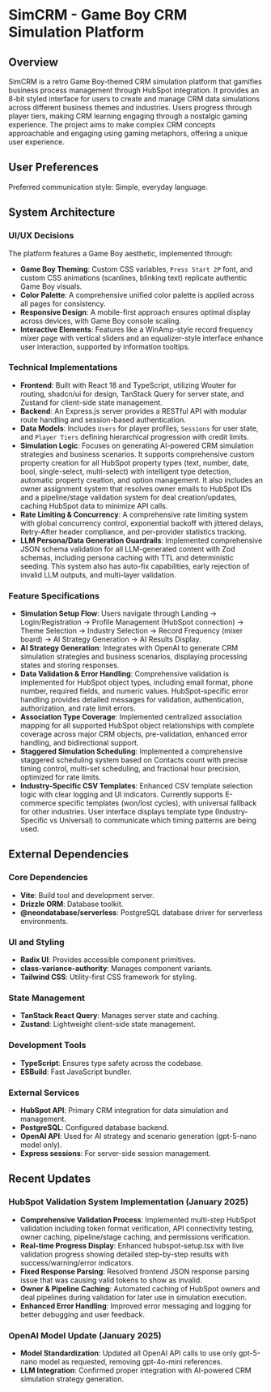 # SimCRM - Game Boy CRM Simulation Platform

## Overview
SimCRM is a retro Game Boy-themed CRM simulation platform that gamifies business process management through HubSpot integration. It provides an 8-bit styled interface for users to create and manage CRM data simulations across different business themes and industries. Users progress through player tiers, making CRM learning engaging through a nostalgic gaming experience. The project aims to make complex CRM concepts approachable and engaging using gaming metaphors, offering a unique user experience.

## User Preferences
Preferred communication style: Simple, everyday language.

## System Architecture

### UI/UX Decisions
The platform features a Game Boy aesthetic, implemented through:
- **Game Boy Theming**: Custom CSS variables, `Press Start 2P` font, and custom CSS animations (scanlines, blinking text) replicate authentic Game Boy visuals.
- **Color Palette**: A comprehensive unified color palette is applied across all pages for consistency.
- **Responsive Design**: A mobile-first approach ensures optimal display across devices, with Game Boy console scaling.
- **Interactive Elements**: Features like a WinAmp-style record frequency mixer page with vertical sliders and an equalizer-style interface enhance user interaction, supported by information tooltips.

### Technical Implementations
- **Frontend**: Built with React 18 and TypeScript, utilizing Wouter for routing, shadcn/ui for design, TanStack Query for server state, and Zustand for client-side state management.
- **Backend**: An Express.js server provides a RESTful API with modular route handling and session-based authentication.
- **Data Models**: Includes `Users` for player profiles, `Sessions` for user state, and `Player Tiers` defining hierarchical progression with credit limits.
- **Simulation Logic**: Focuses on generating AI-powered CRM simulation strategies and business scenarios. It supports comprehensive custom property creation for all HubSpot property types (text, number, date, bool, single-select, multi-select) with intelligent type detection, automatic property creation, and option management. It also includes an owner assignment system that resolves owner emails to HubSpot IDs and a pipeline/stage validation system for deal creation/updates, caching HubSpot data to minimize API calls.
- **Rate Limiting & Concurrency**: A comprehensive rate limiting system with global concurrency control, exponential backoff with jittered delays, Retry-After header compliance, and per-provider statistics tracking.
- **LLM Persona/Data Generation Guardrails**: Implemented comprehensive JSON schema validation for all LLM-generated content with Zod schemas, including persona caching with TTL and deterministic seeding. This system also has auto-fix capabilities, early rejection of invalid LLM outputs, and multi-layer validation.

### Feature Specifications
- **Simulation Setup Flow**: Users navigate through Landing → Login/Registration → Profile Management (HubSpot connection) → Theme Selection → Industry Selection → Record Frequency (mixer board) → AI Strategy Generation → AI Results Display.
- **AI Strategy Generation**: Integrates with OpenAI to generate CRM simulation strategies and business scenarios, displaying processing states and storing responses.
- **Data Validation & Error Handling**: Comprehensive validation is implemented for HubSpot object types, including email format, phone number, required fields, and numeric values. HubSpot-specific error handling provides detailed messages for validation, authentication, authorization, and rate limit errors.
- **Association Type Coverage**: Implemented centralized association mapping for all supported HubSpot object relationships with complete coverage across major CRM objects, pre-validation, enhanced error handling, and bidirectional support.
- **Staggered Simulation Scheduling**: Implemented a comprehensive staggered scheduling system based on Contacts count with precise timing control, multi-set scheduling, and fractional hour precision, optimized for rate limits.
- **Industry-Specific CSV Templates**: Enhanced CSV template selection logic with clear logging and UI indicators. Currently supports E-commerce specific templates (won/lost cycles), with universal fallback for other industries. User interface displays template type (Industry-Specific vs Universal) to communicate which timing patterns are being used.

## External Dependencies

### Core Dependencies
- **Vite**: Build tool and development server.
- **Drizzle ORM**: Database toolkit.
- **@neondatabase/serverless**: PostgreSQL database driver for serverless environments.

### UI and Styling
- **Radix UI**: Provides accessible component primitives.
- **class-variance-authority**: Manages component variants.
- **Tailwind CSS**: Utility-first CSS framework for styling.

### State Management
- **TanStack React Query**: Manages server state and caching.
- **Zustand**: Lightweight client-side state management.

### Development Tools
- **TypeScript**: Ensures type safety across the codebase.
- **ESBuild**: Fast JavaScript bundler.

### External Services
- **HubSpot API**: Primary CRM integration for data simulation and management.
- **PostgreSQL**: Configured database backend.
- **OpenAI API**: Used for AI strategy and scenario generation (gpt-5-nano model only).
- **Express sessions**: For server-side session management.

## Recent Updates

### HubSpot Validation System Implementation (January 2025)
- **Comprehensive Validation Process**: Implemented multi-step HubSpot validation including token format verification, API connectivity testing, owner caching, pipeline/stage caching, and permissions verification.
- **Real-time Progress Display**: Enhanced hubspot-setup.tsx with live validation progress showing detailed step-by-step results with success/warning/error indicators.
- **Fixed Response Parsing**: Resolved frontend JSON response parsing issue that was causing valid tokens to show as invalid.
- **Owner & Pipeline Caching**: Automated caching of HubSpot owners and deal pipelines during validation for later use in simulation execution.
- **Enhanced Error Handling**: Improved error messaging and logging for better debugging and user feedback.

### OpenAI Model Update (January 2025)
- **Model Standardization**: Updated all OpenAI API calls to use only gpt-5-nano model as requested, removing gpt-4o-mini references.
- **LLM Integration**: Confirmed proper integration with AI-powered CRM simulation strategy generation.